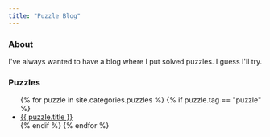 ```yaml
---
title: "Puzzle Blog"
---
```


### About

I've always wanted to have a blog where I put solved puzzles. I guess I'll try.

### Puzzles

<ul>
  {% for puzzle in site.categories.puzzles %}
    {% if puzzle.tag == "puzzle" %}
      <li><a href="{{ puzzle.url }}">{{ puzzle.title }}</a></li>
    {% endif %}
  {% endfor %}
</ul>

<!-- {% for tag in site.tags %}
  {% if tag[0] == "puzzle" %}
  <ul>
    {% for post in tag[1] %}
      <li><a href="{{ post.url }}">{{ post.title }}</a></li>
    {% endfor %}
  </ul>
  {% endif %}
{% endfor %} -->
